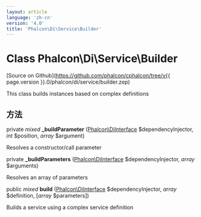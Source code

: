 ```yaml
---
layout: article
language: 'zh-cn'
version: '4.0'
title: 'Phalcon\Di\Service\Builder'
---
```

# Class **Phalcon\Di\Service\Builder**

[Source on Github](https://github.com/phalcon/cphalcon/tree/v{{ page.version }}.0/phalcon/di/service/builder.zep)

This class builds instances based on complex definitions

## 方法

private *mixed* **_buildParameter** ([Phalcon\DiInterface](Phalcon_DiInterface) $dependencyInjector, *int* $position, *array* $argument)

Resolves a constructor/call parameter

private **_buildParameters** ([Phalcon\DiInterface](Phalcon_DiInterface) $dependencyInjector, *array* $arguments)

Resolves an array of parameters

public *mixed* **build** ([Phalcon\DiInterface](Phalcon_DiInterface) $dependencyInjector, *array* $definition, [*array* $parameters])

Builds a service using a complex service definition